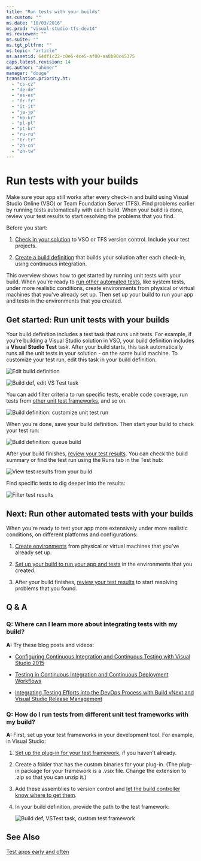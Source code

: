 ```yaml
---
title: "Run tests with your builds"
ms.custom: ""
ms.date: "10/03/2016"
ms.prod: "visual-studio-tfs-dev14"
ms.reviewer: ""
ms.suite: ""
ms.tgt_pltfrm: ""
ms.topic: "article"
ms.assetid: 64df1c22-c0e6-4ce5-af00-aa8b90c45375
caps.latest.revision: 14
ms.author: "ahomer"
manager: "douge"
translation.priority.ht: 
  - "cs-cz"
  - "de-de"
  - "es-es"
  - "fr-fr"
  - "it-it"
  - "ja-jp"
  - "ko-kr"
  - "pl-pl"
  - "pt-br"
  - "ru-ru"
  - "tr-tr"
  - "zh-cn"
  - "zh-tw"
---
```

# Run tests with your builds
Make sure your app still works after every check-in and build using Visual Studio Online (VSO) or Team Foundation Server (TFS). Find problems earlier by running tests automatically with each build. When your build is done, review your test results to start resolving the problems that you find.  
  
 Before you start:  
  
1.  [Check in your solution](https://msdn.microsoft.com/Library/vs/alm/code/overview) to VSO or TFS version control. Include your test projects.  
  
2.  [Create a build definition](https://msdn.microsoft.com/en-us/Library/vs/alm/Build/overview) that builds your solution after each check-in, using continuous integration.  
  
 This overview shows how to get started by running unit tests with your build. When you're ready to [run other automated tests](#RunOtherTests), like system tests, under more realistic conditions, create environments from physical or virtual machines that you've already set up. Then set up your build to run your app and tests in the environments that you created.  
  
## Get started: Run unit tests with your builds  
 Your build definition includes a test task that runs unit tests. For example, if you're building a Visual Studio solution in VSO, your build definition includes a **Visual Studio Test** task. After your build starts, this task automatically runs all the unit tests in your solution - on the same build machine. To customize your test run, edit this task in your build definition.  
  
 ![Edit build definition](../test/media/build_editbuilddefinition.png "BUILD_EditBuildDefinition")  
  
 ![Build def, edit VS Test task](../test/media/build_editvstesttask.png "BUILD_EditVSTestTask")  
  
 You can add filter criteria to run specific tests, enable code coverage, run tests from [other unit test frameworks](#OtherUTFrameworks), and so on.  
  
 ![Build definition: customize unit test run](../test/media/build_customizeunittests.png "BUILD_CustomizeUnitTests")  
  
 When you're done, save your build definition. Then start your build to check your test run:  
  
 ![Build definition: queue build](../test/media/build_queuebuild.png "BUILD_QueueBuild")  
  
 After your build finishes, [review your test results](../test/review-continuous-test-results-after-a-build.md). You can check the build summary or find the test run using the Runs tab in the Test hub:  
  
 ![View test results from your build](../test/media/vso_viewtestresults.png "VSO_ViewTestResults")  
  
 Find specific tests to dig deeper into the results:  
  
 ![Filter test results](../test/media/build_filtertestresults.png "BUILD_FilterTestResults")  
  
##  <a name="RunOtherTests"></a> Next: Run other automated tests with your builds  
 When you're ready to test your app more extensively under more realistic conditions, on different platforms and configurations:  
  
1.  [Create environments](../test/set-up-environments-for-continuous-testing-with-builds.md) from physical or virtual machines that you've already set up.  
  
2.  [Set up your build to run your app and tests](../test/set-up-continuous-testing-for-builds.md) in the environments that you created.  
  
3.  After your build finishes, [review your test results](../test/review-continuous-test-results-after-a-build.md) to start resolving problems that you found.  
  
## Q & A  
  
### Q: Where can I learn more about integrating tests with my build?  
 **A:** Try these blog posts and videos:  
  
-   [Configuring Continuous Integration and Continuous Testing with Visual Studio 2015](http://blogs.msdn.com/b/visualstudioalm/archive/2015/07/17/video-configuring-continuous-integration-and-continuous-testing-with-visual-studio-2015.aspx)  
  
-   [Testing in Continuous Integration and Continuous Deployment Workflows](http://blogs.msdn.com/b/visualstudioalm/archive/2015/05/29/testing-in-continuous-integration-and-continuous-deployment-workflows.aspx)  
  
-   [Integrating Testing Efforts into the DevOps Process with Build vNext and Visual Studio Release Management](https://channel9.msdn.com/Series/ConnectOn-Demand/234)  
  
###  <a name="OtherUTFrameworks"></a> Q: How do I run tests from different unit test frameworks with my build?  
 **A:** First, set up your test frameworks in your development tool. For example, in Visual Studio:  
  
1.  [Set up the plug-in for your test framework](https://www.visualstudio.com/get-started/code/create-and-run-unit-tests-vs#frameworks), if you haven't already.  
  
2.  Create a folder that has the custom binaries for your plug-in. (The plug-in package for your framework is a .vsix file. Change the extension to .zip so that you can unzip it.)  
  
3.  Add these assemblies to version control and [let the build controller know where to get them](https://www.visualstudio.com/get-started/build/hosted-build-controller-vs).  
  
4.  In your build definition, provide the path to the test framework:  
  
     ![Build def, VSTest task, custom test framework](../test/media/build_othertestframeworks.png "BUILD_OtherTestFrameworks")  
  
## See Also  
 [Test apps early and often](../test/test-apps-early-and-often.md)